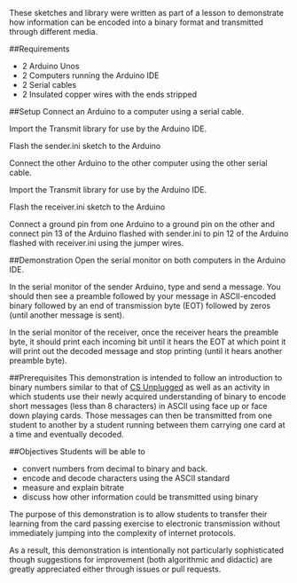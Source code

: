 These sketches and library were written as part of a lesson to demonstrate how information can be encoded into a binary format and transmitted through different media.

##Requirements
- 2 Arduino Unos
- 2 Computers running the Arduino IDE
- 2 Serial cables
- 2 Insulated copper wires with the ends stripped

##Setup
Connect an Arduino to a computer using a serial cable.

Import the Transmit library for use by the Arduino IDE.

Flash the sender.ini sketch to the Arduino


Connect the other Arduino to the other computer using the other serial cable.

Import the Transmit library for use by the Arduino IDE.

Flash the receiver.ini sketch to the Arduino


Connect a ground pin from one Arduino to a ground pin on the other and connect pin 13 of the Arduino flashed with sender.ini to pin 12 of the Arduino flashed with receiver.ini using the jumper wires.

##Demonstration
Open the serial monitor on both computers in the Arduino IDE.

In the serial monitor of the sender Arduino, type and send a message. You should then see a preamble followed by your message in ASCII-encoded binary followed by an end of transmission byte (EOT) followed by zeros (until another message is sent).

In the serial monitor of the receiver, once the receiver hears the preamble byte, it should print each incoming bit until it hears the EOT at which point it will print out the decoded message and stop printing (until it hears another preamble byte).

##Prerequisites
This demonstration is intended to follow an introduction to binary numbers similar to that of [CS Unplugged](http://csunplugged.org/binary-numbers) as well as an activity in which students use their newly acquired understanding of binary to encode short messages (less than 8 characters) in ASCII using face up or face down playing cards. Those messages can then be transmitted from one student to another by a student running between them carrying one card at a time and eventually decoded.

##Objectives
Students will be able to 
- convert numbers from decimal to binary and back.
- encode and decode characters using the ASCII standard
- measure and explain bitrate
- discuss how other information could be transmitted using binary

The purpose of this demonstration is to allow students to transfer their learning from the card passing exercise to electronic transmission without immediately jumping into the complexity of internet protocols.

As a result, this demonstration is intentionally not particularly sophisticated though suggestions for improvement (both algorithmic and didactic) are greatly appreciated either through issues or pull requests.